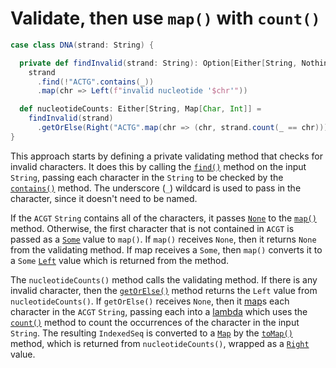 # Validate, then use `map()` with `count()`

```scala
case class DNA(strand: String) {

  private def findInvalid(strand: String): Option[Either[String, Nothing]] =
    strand
      .find(!"ACTG".contains(_))
      .map(chr => Left(f"invalid nucleotide '$chr'"))

  def nucleotideCounts: Either[String, Map[Char, Int]] =
    findInvalid(strand)
      .getOrElse(Right("ACTG".map(chr => (chr, strand.count(_ == chr))).toMap))
}
```

This approach starts by defining a private validating method that checks for invalid characters.
It does this by calling the [`find()`][find] method on the input `String`, passing each character in the `String`
to be checked by the [`contains()`][contains] method.
The underscore (`_`) wildcard is used to pass in the character, since it doesn't need to be named.

If the `ACGT` `String` contains all of the characters, it passes [`None`][none] to the [`map()`][option-map] method.
Otherwise, the first character that is not contained in `ACGT` is passed as a [`Some`][some] value to `map()`.
If `map()` receives `None`, then it returns `None` from the validating method.
If map receives a `Some`, then `map()` converts it to a `Some` [`Left`][left] value which is returned from the method.

The `nucleotideCounts()` method calls the validating method. If there is any invalid character, then
the [`getOrElse()`][getOrElse] method returns the `Left` value from `nucleotideCounts()`.
If `getOrElse()` receives `None`, then it [map][string-map]s each character in the `ACGT` `String`, passing each into
a [lambda][lambda] which uses the [`count()`][count] method to count the occurrences of the character in the 
input `String`.
The resulting `IndexedSeq` is converted to a [`Map`][map] by the [`toMap()`][tomap] method, which is returned from
`nucleotideCounts()`, wrapped as a [`Right`][right] value.

[find]: https://www.scala-lang.org/api/2.13.10/scala/collection/StringOps.html#find(p:Char=%3EBoolean):Option[Char]
[contains]: https://www.scala-lang.org/api/2.13.10/scala/collection/StringOps.html#contains(elem:Char):Boolean
[underscore]: https://www.baeldung.com/scala/underscore
[some]: https://www.scala-lang.org/api/2.13.10/scala/Some.html
[none]: https://www.scala-lang.org/api/2.13.10/scala/None$.html
[option-map]: https://www.scala-lang.org/api/2.13.10/scala/Option.html#map[B](f:A=%3EB):Option[B]
[string-map]: https://www.scala-lang.org/api/2.13.10/scala/collection/StringOps.html#map[B](f:Char=%3EB):IndexedSeq[B]
[nothing]: https://www.scala-lang.org/api/2.13.10/scala/Nothing.html
[getOrElse]: https://www.scala-lang.org/api/2.13.10/scala/Option.html#getOrElse[B%3E:A](default:=%3EB):B
[count]: https://www.scala-lang.org/api/2.13.10/scala/collection/StringOps.html#count(p:Char=%3EBoolean):Int
[lambda]: https://www.geeksforgeeks.org/lambda-expression-in-scala/
[tomap]: https://www.scala-lang.org/api/2.13.10/scala/collection/generic/IsIterableOnce.html
[left]: https://www.scala-lang.org/api/2.13.10/scala/util/Left.html
[right]: https://www.scala-lang.org/api/2.13.10/scala/util/Right.html
[map]: https://www.scala-lang.org/api/2.13.10/scala/collection/immutable/Map.html
[immutability]: https://alvinalexander.com/scala/scala-idiom-immutable-code-functional-programming-immutability/
